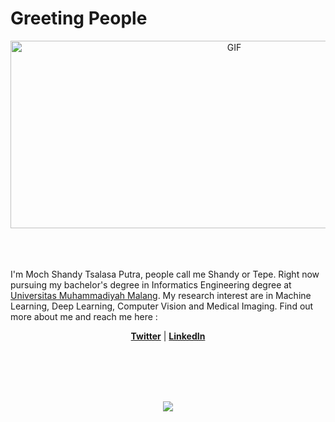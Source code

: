 # Greeting People

<div align="center">
<img height="300" width="700" alt="GIF" align="center" src="https://i.imgur.com/hCj97nG.mp4">
</div>

</br>
</br>
</br>

I'm Moch Shandy Tsalasa Putra, people call me Shandy or Tepe. Right now pursuing my bachelor's degree in Informatics Engineering degree at [Universitas Muhammadiyah Malang](http://www.umm.ac.id/). My research interest are in Machine Learning, Deep Learning, Computer Vision and Medical Imaging. Find out more about me and reach me here : 
<p align="center">
  <strong><a href="https://twitter.com/shandytepe">Twitter</a></strong> |
  <strong><a href="https://www.linkedin.com/in/moch-shandy-tsalasa-putra-5a0b721aa/">LinkedIn</a></strong> 
</p>

</br>
</br>
</br>
</br>

<p align="center" >  
  <a href="https://github.com/anuraghazra/github-readme-stats"> 
<img  src="https://github-readme-stats.vercel.app/api?username=shandytp&&show_icons=true&theme=tokyonight"/>
</a>
</p>

